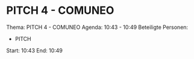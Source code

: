 # PITCH 4 - COMUNEO
Thema: PITCH 4 - COMUNEO
Agenda: 10:43 - 10:49
Beteiligte Personen:
- PITCH

Start: 10:43
End: 10:49
